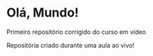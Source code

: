 # Olá, Mundo!
 Primeiro repositório corrigido do curso em vídeo
 
 Repositória criado durante uma aula ao vivo!
